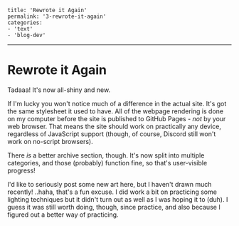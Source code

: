 
    title: 'Rewrote it Again'
    permalink: '3-rewrote-it-again'
    categories:
    - 'text'
    - 'blog-dev'

---

# Rewrote it Again

Tadaaa! It's now all-shiny and new.

If I'm lucky you won't notice much of a difference in the actual site. It's
got the same stylesheet it used to have. All of the webpage rendering is done
on my computer before the site is published to GitHub Pages - *not* by your
web browser. That means the site should work on practically any device,
regardless of JavaScript support (though, of course, Discord still won't work
on no-script browsers).

There *is* a better archive section, though. It's now split into multiple
categories, and those (probably) function fine, so that's user-visible
progress!

I'd like to seriously post some new art here, but I haven't drawn much
recently! ..haha, that's a fun excuse. I did work a bit on practicing some
lighting techniques but it didn't turn out as well as I was hoping it to (duh).
I guess it was still worth doing, though, since practice, and also because I
figured out a better way of practicing.
